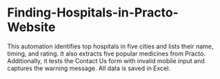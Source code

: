 # Finding-Hospitals-in-Practo-Website
This automation identifies top hospitals in five cities and lists their name, timing, and rating. It also extracts five popular medicines from Practo. Additionally, it tests the Contact Us form with invalid mobile input and captures the warning message. All data is saved in Excel.
